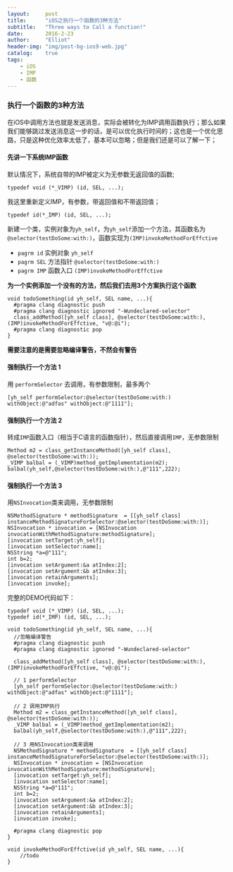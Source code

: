 ```yaml
---
layout:     post
title:      "iOS之执行一个函数的3种方法"
subtitle:   "Three ways to Call a function!"
date:       2016-2-23
author:     "Elliot"
header-img: "img/post-bg-ios9-web.jpg"
catalog:    true
tags:
    - iOS
    - IMP
    - 函数
---
```


### 执行一个函数的3种方法

在iOS中调用方法也就是发送消息，实际会被转化为IMP调用函数执行；那么如果我们能够跳过发送消息这一步的话，是可以优化执行时间的；这也是一个优化思路，只是这种优化效率太低了，基本可以忽略；但是我们还是可以了解一下；

#### 先讲一下系统IMP函数

默认情况下，系统自带的IMP被定义为无参数无返回值的函数;

```objective_c
typedef void (*_VIMP) (id, SEL, ...);
```

我这里重新定义IMP，有参数，带返回值和不带返回值；

```objective_c
typedef id(*_IMP) (id, SEL, ...);
```

新建一个类，实例对象为`yh_self`，为`yh_self`添加一个方法，其函数名为`@selector(testDoSome:with:)`，函数实现为`(IMP)invokeMethodForEffctive`

- `pagrm id` 实例对象  `yh_self`
- `pagrm SEL` 方法指针 `@selector(testDoSome:with:)`
- `pagrm IMP` 函数入口 `(IMP)invokeMethodForEffctive`

**为一个实例添加一个没有的方法，然后我们去用3个方案执行这个函数**

```objective_c
void todoSomething(id yh_self, SEL name, ...){
  #pragma clang diagnostic push
  #pragma clang diagnostic ignored "-Wundeclared-selector"
  class_addMethod([yh_self class], @selector(testDoSome:with:), (IMP)invokeMethodForEffctive, "v@:@i");
  #pragma clang diagnostic pop
}
```
**需要注意的是需要忽略编译警告，不然会有警告**

#### 强制执行一个方法 1

用 `performSelector` 去调用，有参数限制，最多两个

```objective_c
[yh_self performSelector:@selector(testDoSome:with:) withObject:@"adfas" withObject:@"1111"];
```

#### 强制执行一个方法 2
转成`IMP`函数入口（相当于C语言的函数指针），然后直接调用`IMP`，无参数限制

```objective_c
Method m2 = class_getInstanceMethod([yh_self class], @selector(testDoSome:with:));
_VIMP balbal = (_VIMP)method_getImplementation(m2);
balbal(yh_self,@selector(testDoSome:with:),@"111",222);
```

#### 强制执行一个方法 3
用`NSInvocation`类来调用，无参数限制

```objective_c
NSMethodSignature * methodSignature  = [[yh_self class] instanceMethodSignatureForSelector:@selector(testDoSome:with:)];
NSInvocation * invocation = [NSInvocation invocationWithMethodSignature:methodSignature];
[invocation setTarget:yh_self];
[invocation setSelector:name];
NSString *a=@"111";
int b=2;
[invocation setArgument:&a atIndex:2];
[invocation setArgument:&b atIndex:3];
[invocation retainArguments];
[invocation invoke];
```

完整的DEMO代码如下：

```objective_c
typedef void (*_VIMP) (id, SEL, ...);
typedef id(*_IMP) (id, SEL, ...);

void todoSomething(id yh_self, SEL name, ...){
  //忽略编译警告
  #pragma clang diagnostic push
  #pragma clang diagnostic ignored "-Wundeclared-selector"

  class_addMethod([yh_self class], @selector(testDoSome:with:), (IMP)invokeMethodForEffctive, "v@:@i");

  // 1 performSelector
  [yh_self performSelector:@selector(testDoSome:with:) withObject:@"adfas" withObject:@"1111"];

  // 2 调用IMP执行
  Method m2 = class_getInstanceMethod([yh_self class], @selector(testDoSome:with:));
  _VIMP balbal = (_VIMP)method_getImplementation(m2);
  balbal(yh_self,@selector(testDoSome:with:),@"111",222);

  // 3 用NSInvocation类来调用
  NSMethodSignature * methodSignature  = [[yh_self class] instanceMethodSignatureForSelector:@selector(testDoSome:with:)];
  NSInvocation * invocation = [NSInvocation invocationWithMethodSignature:methodSignature];
  [invocation setTarget:yh_self];
  [invocation setSelector:name];
  NSString *a=@"111";
  int b=2;
  [invocation setArgument:&a atIndex:2];
  [invocation setArgument:&b atIndex:3];
  [invocation retainArguments];
  [invocation invoke];

  #pragma clang diagnostic pop
}

void invokeMethodForEffctive(id yh_self, SEL name, ...){
    //todo
}
```
